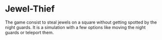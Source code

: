 # Jewel-Thief
The game consist to steal jewels on a square without getting spotted by the night guards.
It is a simulation with a few options like moving the night guards or teleport them.
